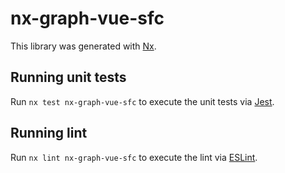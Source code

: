 # nx-graph-vue-sfc

This library was generated with [Nx](https://nx.dev).

## Running unit tests

Run `nx test nx-graph-vue-sfc` to execute the unit tests via [Jest](https://jestjs.io).

## Running lint

Run `nx lint nx-graph-vue-sfc` to execute the lint via [ESLint](https://eslint.org/).
